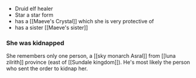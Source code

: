 * Druid elf healer
* Star a star form
* has a [[Maeve's Crystal]] which she is very protective of
* has a sister [[Maeve's sister]]

### She was kidnapped
She remembers only one person, a [[sky monarch Asral]] from [[luna zilrith]] province (east of [[Sundale kingdom]]). He's most likely the person who sent the order to kidnap her.